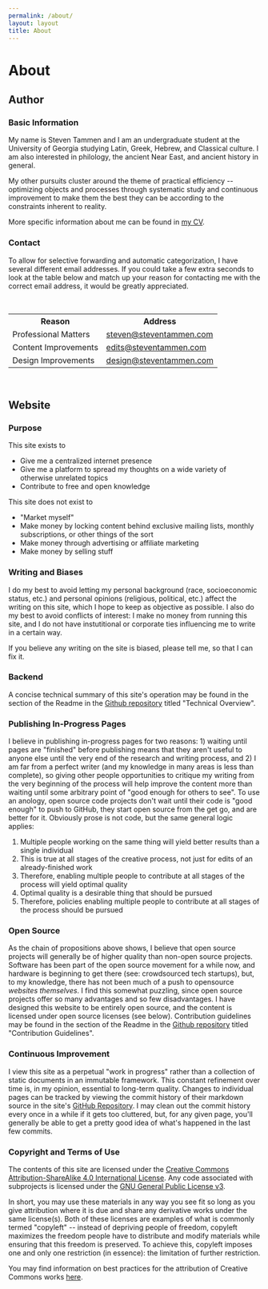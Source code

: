 ```yaml
---
permalink: /about/
layout: layout
title: About
---
```


<h1 class="center"> About</h1>

## Author

### Basic Information

My name is Steven Tammen and I am an undergraduate student at the University of Georgia studying Latin, Greek, Hebrew, and Classical culture. I am also interested in philology, the ancient Near East, and ancient history in general.

My other pursuits cluster around the theme of practical efficiency -- optimizing objects and processes through systematic study and continuous improvement to make them the best they can be according to the constraints inherent to reality.

More specific information about me can be found in [my CV](https://steventammen.com/CV.pdf).

### Contact

To allow for selective forwarding and automatic categorization, I have several different email addresses. If you could take a few extra seconds to look at the table below and match up your reason for contacting me with the correct email address, it would be greatly appreciated.

<br/>
  <table>
   <tr>
    <th>Reason</th>
    <th>Address</th>
   </tr>
   <tr>
    <td>Professional Matters</td>
    <td><a href="mailto:steven@steventammen.com">steven@steventammen.com</a></td>
   </tr>
   <tr>
    <td>Content Improvements</td>
    <td><a href="mailto:content@steventammen.com">edits@steventammen.com</a></td>
   </tr>
   <tr>
    <td>Design Improvements</td>
    <td><a href="mailto:design@steventammen.com">design@steventammen.com</a></td>
   </tr>
  </table>
<br/>

## Website

### Purpose

This site exists to

- Give me a centralized internet presence
- Give me a platform to spread my thoughts on a wide variety of otherwise unrelated topics
- Contribute to free and open knowledge

This site does not exist to

- "Market myself"
- Make money by locking content behind exclusive mailing lists, monthly subscriptions, or other things of the sort
- Make money through advertising or affiliate marketing
- Make money by selling stuff

### Writing and Biases

I do my best to avoid letting my personal background (race, socioeconomic status, etc.) and personal opinions (religious, political, etc.) affect the writing on this site, which I hope to keep as objective as possible. I also do my best to avoid conflicts of interest: I make no money from running this site, and I do not have instutitional or corporate ties influencing me to write in a certain way.

If you believe any writing on the site is biased, please tell me, so that I can fix it.

### Backend

A concise technical summary of this site's operation may be found in the section of the Readme in the [Github repository](https://github.com/StevenTammen/steventammen.github.io) titled "Technical Overview".

### Publishing In-Progress Pages

I believe in publishing in-progress pages for two reasons: 1) waiting until pages are "finished" before publishing means that they aren't useful to anyone else until the very end of the research and writing process, and 2) I am far from a perfect writer (and my knowledge in many areas is less than complete), so giving other people opportunities to critique my writing from the very beginning of the process will help improve the content more than waiting until some arbitrary point of "good enough for others to see". To use an anology, open source code projects don't wait until their code is "good enough" to push to GitHub, they start open source from the get go, and are better for it. Obviously prose is not code, but the same general logic applies: 

1. Multiple people working on the same thing will yield better results than a single individual
2. This is true at all stages of the creative process, not just for edits of an already-finished work
3. Therefore, enabling multiple people to contribute at all stages of the process will yield optimal quality
4. Optimal quality is a desirable thing that should be pursued
5. Therefore, policies enabling multiple people to contribute at all stages of the process should be pursued

### Open Source

As the chain of propositions above shows, I believe that open source projects will generally be of higher quality than non-open source projects. Software has been part of the open source movement for a while now, and hardware is beginning to get there (see: crowdsourced tech startups), but, to my knowledge, there has not been much of a push to opensource *websites themselves*. I find this somewhat puzzling, since open source projects offer so many advantages and so few disadvantages. I have designed this website to be entirely open source, and the content is licensed under open source licenses (see below). Contribution guidelines may be found in the section of the Readme in the [Github repository](https://github.com/StevenTammen/steventammen.github.io) titled "Contribution Guidelines".

### Continuous Improvement

I view this site as a perpetual "work in progress" rather than a collection of static documents in an immutable framework. This constant refinement over time is, in my opinion, essential to long-term quality. Changes to individual pages can be tracked by viewing the commit history of their markdown source in the site's [GitHub Repository](https://github.com/StevenTammen/steventammen.github.io). I may clean out the commit history every once in a while if it gets too cluttered, but, for any given page, you'll generally be able to get a pretty good idea of what's happened in the last few commits.

### Copyright and Terms of Use

The contents of this site are licensed under the <a rel="license" href="http://creativecommons.org/licenses/by-sa/4.0/">Creative Commons Attribution-ShareAlike 4.0 International License</a>. Any code associated with subprojects is licensed under the <a rel="license" href="http://www.gnu.org/licenses/gpl.html">GNU General Public License v3</a>.

In short, you may use these materials in any way you see fit so long as you give attribution where it is due and share any derivative works under the same license(s). Both of these licenses are examples of what is commonly termed "copyleft" -- instead of depriving people of freedom, copyleft maximizes the freedom people have to distribute and modify materials while ensuring that this freedom is preserved. To achieve this, copyleft imposes one and only one restriction (in essence): the limitation of further restriction.

You may find information on best practices for the attribution of Creative Commons works [here](https://wiki.creativecommons.org/wiki/Best_practices_for_attribution).
